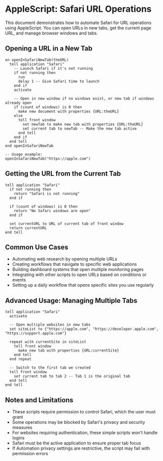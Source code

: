 # AppleScript: Safari URL Operations

This document demonstrates how to automate Safari for URL operations using AppleScript. You can open URLs in new tabs, get the current page URL, and manage browser windows and tabs.

## Opening a URL in a New Tab

```applescript
on openInSafariNewTab(theURL)
  tell application "Safari"
    -- Launch Safari if it's not running
    if not running then
      run
      delay 1 -- Give Safari time to launch
    end if
    activate
    
    -- Open in new window if no windows exist, or new tab if windows already open
    if (count of windows) is 0 then
      make new document with properties {URL:theURL}
    else
      tell front window
        set newTab to make new tab with properties {URL:theURL}
        set current tab to newTab -- Make the new tab active
      end tell
    end if
  end tell
end openInSafariNewTab

-- Usage example:
openInSafariNewTab("https://apple.com")
```

## Getting the URL from the Current Tab

```applescript
tell application "Safari"
  if not running then
    return "Safari is not running"
  end if
  
  if (count of windows) is 0 then
    return "No Safari windows are open"
  end if
  
  set currentURL to URL of current tab of front window
  return currentURL
end tell
```

## Common Use Cases

- Automating web research by opening multiple URLs
- Creating workflows that navigate to specific web applications
- Building dashboard systems that open multiple monitoring pages
- Integrating with other scripts to open URLs based on conditions or events
- Setting up a daily workflow that opens specific sites you use regularly

## Advanced Usage: Managing Multiple Tabs

```applescript
tell application "Safari"
  activate
  
  -- Open multiple websites in new tabs
  set siteList to {"https://apple.com", "https://developer.apple.com", "https://support.apple.com"}
  
  repeat with currentSite in siteList
    tell front window
      make new tab with properties {URL:currentSite}
    end tell
  end repeat
  
  -- Switch to the first tab we created
  tell front window
    set current tab to tab 2 -- Tab 1 is the original tab
  end tell
end tell
```

## Notes and Limitations

- These scripts require permission to control Safari, which the user must grant
- Some operations may be blocked by Safari's privacy and security measures
- For websites requiring authentication, these simple scripts won't handle logins
- Safari must be the active application to ensure proper tab focus
- If Automation privacy settings are restrictive, the script may fail with permission errors